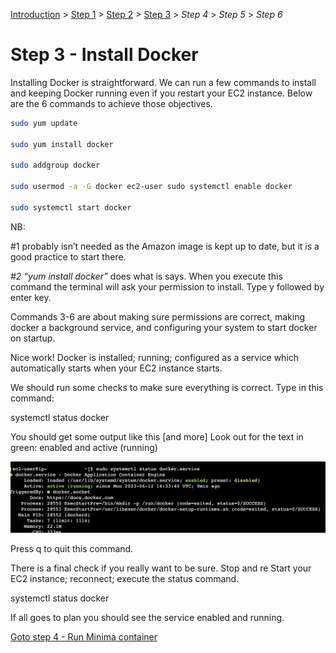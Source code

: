[Introduction](../index.md) > [Step 1](../step1/index.md) > [Step 2](../step2/index.md)  > <u>Step 3</u> > *Step 4* > *Step 5* > *Step 6*

# Step 3 - Install Docker

Installing Docker is straightforward. We can run a few commands to install and keeping Docker running even if you restart your EC2 instance. Below are the 6 commands to achieve those objectives. 

```bash
sudo yum update

sudo yum install docker

sudo addgroup docker

sudo usermod -a -G docker ec2-user sudo systemctl enable docker

sudo systemctl start docker
```

NB:

#1 probably isn’t needed as the Amazon image is kept up to date, but it is a good practice to start there. 

*#2 “yum install docker”* does what is says. When you execute this command the terminal will ask your permission to install. Type y followed by enter key. 

Commands 3-6 are about making sure permissions are correct, making docker a background service, and configuring your system to start docker on startup. 

Nice work! Docker is installed; running; configured as a service which automatically starts when your EC2 instance starts. 

We should run some checks to make sure everything is correct. Type in this command:

systemctl status docker

You should get some output like this [and more] Look out for the text in green: enabled and active (running) 

![](dockerServiceRunning.png)

Press q to quit this command. 

There is a final check if you really want to be sure. Stop and re Start your EC2 instance; reconnect; execute the status command.

systemctl status docker

If all goes to plan you should see the service enabled and running.

[Goto step 4 - Run Minima container](../step4/index.md)